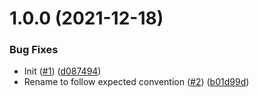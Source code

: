 # 1.0.0 (2021-12-18)


### Bug Fixes

* Init ([#1](https://github.com/swarm-io/release-config-javascript-actions/issues/1)) ([d087494](https://github.com/swarm-io/release-config-javascript-actions/commit/d08749429e979da80bb8a625abde0be16336f27f))
* Rename to follow expected convention ([#2](https://github.com/swarm-io/release-config-javascript-actions/issues/2)) ([b01d99d](https://github.com/swarm-io/release-config-javascript-actions/commit/b01d99daaf5f3d79988c5bcb1c4e9a3dc9ffd81e))
